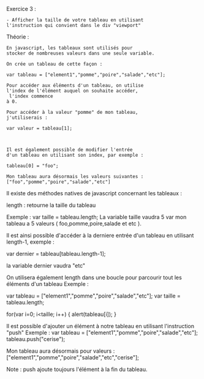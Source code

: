 Exercice 3 :

    - Afficher la taille de votre tableau en utilisant 
    l'instruction qui convient dans le div "viewport"


Théorie :

    En javascript, les tableaux sont utilisés pour 
    stocker de nombreuses valeurs dans une seule variable.

    On crée un tableau de cette façon :

    var tableau = ["element1","pomme","poire","salade","etc"];

    Pour accéder aux éléments d'un tableau, on utilise 
    l'index de l'élément auquel on souhaite accéder,
     l'index commence
    à 0.

    Pour accéder à la valeur "pomme" de mon tableau, 
    j'utiliserais :

    var valeur = tableau[1];



    Il est également possible de modifier l'entrée 
    d'un tableau en utilisant son index, par exemple :

    tableau[0] = "foo";

    Mon tableau aura désormais les valeurs suivantes : 
    ["foo","pomme","poire","salade","etc"]



   Il existe des méthodes natives de javascript concernant les tableaux :

   length : retourne la taille du tableau

   Exemple : var taille = tableau.length;
   La variable taille vaudra 5 var mon tableau a 5 valeurs ( foo,pomme,poire,salade et etc ).


   Il est ainsi possible d'accéder à la derniere entrée d'un tableau en utilisant length-1, exemple :

   var dernier = tableau[tableau.length-1];

   la variable dernier vaudra "etc"


   On utilisera également length dans une boucle pour parcourir tout les éléments d'un tableau
   Exemple :

   var tableau = ["element1","pomme","poire","salade","etc"];
   var taille = tableau.length;

   for(var i=0; i<taille; i++)
   {
   alert(tableau[i]);
   }



   Il est possible d'ajouter un élément à notre tableau en utilisant l'instruction "push"
   Exemple :
   var tableau = ["element1","pomme","poire","salade","etc"];
   tableau.push("cerise");

   Mon tableau aura désormais pour valeurs :  ["element1","pomme","poire","salade","etc","cerise"];

   Note : push ajoute toujours l'élément à la fin du tableau.




